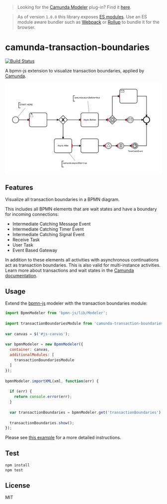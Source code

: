> Looking for the [Camunda Modeler](https://github.com/camunda/camunda-modeler) plug-in? Find it [here](https://github.com/camunda/camunda-modeler-plugins/tree/master/camunda-transaction-boundaries-plugin).

> As of version `1.0.0` this library exposes [ES modules](http://exploringjs.com/es6/ch_modules.html#sec_basics-of-es6-modules). Use an ES module aware bundler such as [Webpack](https://webpack.js.org) or [Rollup](https://rollupjs.org) to bundle it for the browser.


# camunda-transaction-boundaries

[![Build Status](https://travis-ci.com/bpmn-io/camunda-transaction-boundaries.svg?branch=master)](https://travis-ci.com/bpmn-io/camunda-transaction-boundaries)

A bpmn-js extension to visualize transaction boundaries, applied by [Camunda](https://docs.camunda.org).

![transaction boundaries screenshot](docs/screenshot.png "Screenshot of Transaction Boundaries")


## Features

Visualize all transaction boundaries in a BPMN diagram.

This includes all BPMN elements that are wait states and have a boundary for incoming connections:

* Intermediate Catching Message Event
* Intermediate Catching Timer Event
* Intermediate Catching Signal Event
* Receive Task
* User Task
* Event Based Gateway

In addition to these elements all activities with asynchronous continuations act as transaction boundaries. This is also valid for multi-instance activities. Learn more about transactions and wait states in the [Camunda documentation](https://docs.camunda.org/manual/latest/user-guide/process-engine/transactions-in-processes/).


## Usage

Extend the [bpmn-js](https://github.com/bpmm-io/bpmn-js) modeler with the transaction boundaries module:

```javascript
import BpmnModeler from 'bpmn-js/lib/Modeler';

import transactionBoundariesModule from 'camunda-transaction-boundaries';

var canvas = $('#js-canvas');

var bpmnModeler = new BpmnModeler({
  container: canvas,
  additionalModules: [
    transactionBoundariesModule
  ]
});

bpmnModeler.importXML(xml, function(err) {

  if (err) {
    return console.error(err);
  }

  var transactionBoundaries = bpmnModeler.get('transactionBoundaries');

  transactionBoundaries.show();
});
```

Please see [this example](https://github.com/bpmn-io/bpmn-js-examples/tree/master/transaction-boundaries) for a more detailed instructions.


## Test

```
npm install
npm test
```


## License

MIT
